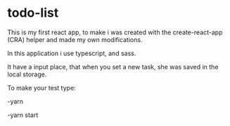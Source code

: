 # todo-list

This is my first react app, to make i was created with the create-react-app (CRA) helper and made my own modifications.

In this application i use typescript, and sass. 

It have a input place, that when you set a new task, she was saved in the local storage. 

To make your test type: 
  
  -yarn
  
  -yarn start
